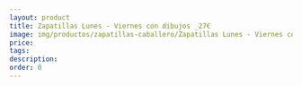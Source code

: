 ```yaml
---
layout: product
title: Zapatillas Lunes - Viernes con dibujos _27€
image: img/productos/zapatillas-caballero/Zapatillas Lunes - Viernes con dibujos _27€.jpeg
price: 
tags: 
description: 
order: 0
---
```

